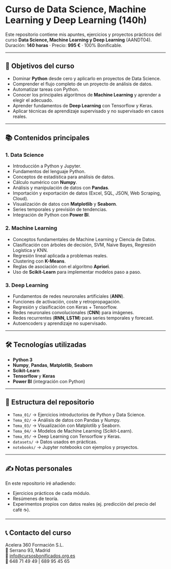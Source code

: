# Curso de Data Science, Machine Learning y Deep Learning (140h)

Este repositorio contiene mis apuntes, ejercicios y proyectos prácticos del curso **Data Science, Machine Learning y Deep Learning** (AANDT04).  
Duración: **140 horas** · Precio: **995 €** · 100% Bonificable.  

---

## 🎯 Objetivos del curso
- Dominar **Python** desde cero y aplicarlo en proyectos de Data Science.
- Comprender el flujo completo de un proyecto de análisis de datos.
- Automatizar tareas con Python.
- Conocer los principales algoritmos de **Machine Learning** y aprender a elegir el adecuado.
- Aprender fundamentos de **Deep Learning** con Tensorflow y Keras.
- Aplicar técnicas de aprendizaje supervisado y no supervisado en casos reales.

---

## 📚 Contenidos principales

### 1. Data Science
- Introducción a Python y Jupyter.
- Fundamentos del lenguaje Python.
- Conceptos de estadística para análisis de datos.
- Cálculo numérico con **Numpy**.
- Análisis y manipulación de datos con **Pandas**.
- Importación y exportación de datos (Excel, SQL, JSON, Web Scraping, Cloud).
- Visualización de datos con **Matplotlib** y **Seaborn**.
- Series temporales y previsión de tendencias.
- Integración de Python con **Power BI**.

### 2. Machine Learning
- Conceptos fundamentales de Machine Learning y Ciencia de Datos.
- Clasificación con árboles de decisión, SVM, Naive Bayes, Regresión Logística y KNN.
- Regresión lineal aplicada a problemas reales.
- Clustering con **K-Means**.
- Reglas de asociación con el algoritmo **Apriori**.
- Uso de **Scikit-Learn** para implementar modelos paso a paso.

### 3. Deep Learning
- Fundamentos de redes neuronales artificiales (**ANN**).
- Funciones de activación, coste y retropropagación.
- Regresión y clasificación con Keras + Tensorflow.
- Redes neuronales convolucionales (**CNN**) para imágenes.
- Redes recurrentes (**RNN, LSTM**) para series temporales y forecast.
- Autoencoders y aprendizaje no supervisado.

---

## 🛠️ Tecnologías utilizadas
- **Python 3**
- **Numpy**, **Pandas**, **Matplotlib**, **Seaborn**
- **Scikit-Learn**
- **Tensorflow** y **Keras**
- **Power BI** (integración con Python)

---

## 📂 Estructura del repositorio
- `Tema_01/` → Ejercicios introductorios de Python y Data Science.
- `Tema_02/` → Análisis de datos con Pandas y Numpy.
- `Tema_03/` → Visualización con Matplotlib y Seaborn.
- `Tema_04/` → Modelos de Machine Learning (Scikit-Learn).
- `Tema_05/` → Deep Learning con Tensorflow y Keras.
- `datasets/` → Datos usados en prácticas.
- `notebooks/` → Jupyter notebooks con ejemplos y proyectos.

---

## ✍️ Notas personales
En este repositorio iré añadiendo:
- Ejercicios prácticos de cada módulo.  
- Resúmenes de teoría.  
- Experimentos propios con datos reales (ej. predicción del precio del café ☕).  

---

## 📞 Contacto del curso
Acelera 360 Formación S.L.  
📍 Serrano 93, Madrid  
📧 info@cursosbonificados.org.es  
📱 648 71 49 49 | 689 95 45 65  
